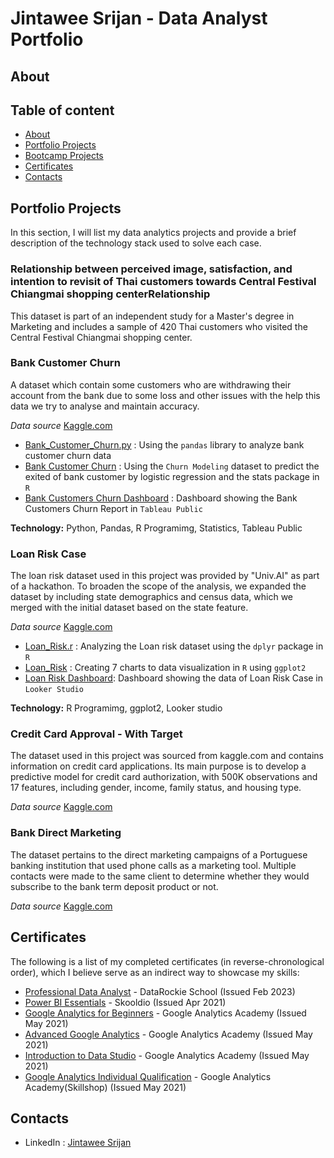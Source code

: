 # Jintawee Srijan - Data Analyst Portfolio

## **About**

## **Table of content**
- [About](https://github.com/Jintawee-s/data_analyst_portfolio/blob/main/README.md#about)
- [Portfolio Projects](https://github.com/Jintawee-s/data_analyst_portfolio/blob/main/README.md#portfolio-projects)
- [Bootcamp Projects](https://github.com/Jintawee-s/bootcamp_projects)
- [Certificates](https://github.com/Jintawee-s/data_analyst_portfolio/blob/main/README.md#certificates)
- [Contacts](https://github.com/Jintawee-s/data_analyst_portfolio/blob/main/README.md#contacts)

## **Portfolio Projects**
In this section, I will list my data analytics projects and provide a brief description of the technology stack used to solve each case.

### **Relationship between perceived image, satisfaction, and intention to revisit of Thai customers towards Central Festival Chiangmai shopping centerRelationship**
This dataset is part of an independent study for a Master's degree in Marketing and includes a sample of 420 Thai customers who visited the Central Festival Chiangmai shopping center.

### **Bank Customer Churn**
A dataset which contain some customers who are withdrawing their account from the bank due to some loss and other issues with the help this data we try to analyse and maintain accuracy.

*Data source* [Kaggle.com](https://www.kaggle.com/datasets/mathchi/churn-for-bank-customers)
- [Bank_Customer_Churn.py](https://github.com/Jintawee-s/data_analyst_portfolio/blob/main/Python/Bank_Customers_Churn.py) : Using the `pandas` library to analyze bank customer churn data
- [Bank Customer Churn](https://github.com/Jintawee-s/data_analyst_portfolio/blob/main/R%20Programming/Bank%20Customer%20Churn.pdf) : Using the `Churn Modeling` dataset to predict the exited of bank customer by logistic regression and the stats package in `R`
- [Bank Customers Churn Dashboard](https://public.tableau.com/views/BankCustomersChurnReport/BankCustomersChurnReport?:language=en-US&:display_count=n&:origin=viz_share_link) : Dashboard showing the Bank Customers Churn Report in `Tableau Public`

**Technology:** Python, Pandas, R Programimg, Statistics, Tableau Public

### **Loan Risk Case**
The loan risk dataset used in this project was provided by "Univ.AI" as part of a hackathon. To broaden the scope of the analysis, we expanded the dataset by including state demographics and census data, which we merged with the initial dataset based on the state feature.

*Data source* [Kaggle.com](https://www.kaggle.com/datasets/pragatiganguly/loan-risk-case-study-merged-and-cleaned-data)
- [Loan_Risk.r](https://github.com/Jintawee-s/data_analyst_portfolio/blob/main/R%20Programming/Loan_Risk.r) : Analyzing the Loan risk dataset using the `dplyr` package in `R`
- [Loan_Risk](https://github.com/Jintawee-s/data_analyst_portfolio/blob/main/R%20Programming/Loan_Risk.pdf) : Creating 7 charts to data visualization in `R` using `ggplot2`
- [Loan Risk Dashboard](https://lookerstudio.google.com/reporting/e71e2e0b-c12e-46bf-a97f-707a127ff87e): Dashboard showing the data of Loan Risk Case in `Looker Studio`

**Technology:** R Programimg, ggplot2, Looker studio

### **Credit Card Approval - With Target**
The dataset used in this project was sourced from kaggle.com and contains information on credit card applications. Its main purpose is to develop a predictive model for credit card authorization, with 500K observations and 17 features, including gender, income, family status, and housing type.

*Data source* [Kaggle.com](https://www.kaggle.com/datasets/laotse/credit-card-approval)

### **Bank Direct Marketing**
The dataset pertains to the direct marketing campaigns of a Portuguese banking institution that used phone calls as a marketing tool. Multiple contacts were made to the same client to determine whether they would subscribe to the bank term deposit product or not.

*Data source* [Kaggle.com](https://www.kaggle.com/datasets/psvishnu/bank-direct-marketing)

## **Certificates**
The following is a list of my completed certificates (in reverse-chronological order), which I believe serve as an indirect way to showcase my skills:
- [Professional Data Analyst](https://badgr.com/public/assertions/dW-wYq_EThSE8bB6uX2s8w) - DataRockie School (Issued Feb 2023) 
- [Power BI Essentials](https://www.skooldio.com/certificate/412de6dd-2ad3-4540-9379-d6401437ddba) - Skooldio (Issued Apr 2021)
- [Google Analytics for Beginners](https://analytics.google.com/analytics/academy/certificate/R7iOsdRnSPC2LCo2_ZRHGQ) - Google Analytics Academy (Issued May 2021)
- [Advanced Google Analytics](https://analytics.google.com/analytics/academy/certificate/8TQf9BHZQWCVqEnSPwY-TA) - Google Analytics Academy (Issued May 2021)
- [Introduction to Data Studio](https://analytics.google.com/analytics/academy/certificate/DOAKiVu1RUWXcuVnxOVRrg) - Google Analytics Academy (Issued May 2021)
- [Google Analytics Individual Qualification](https://skillshop.exceedlms.com/student/award/yCJCXWXPseTTFBalMN3Ondas) - Google Analytics Academy(Skillshop) (Issued May 2021)
 
## **Contacts**
- LinkedIn : [Jintawee Srijan](https://www.linkedin.com/in/jintawee-srijan-10356a195/)
